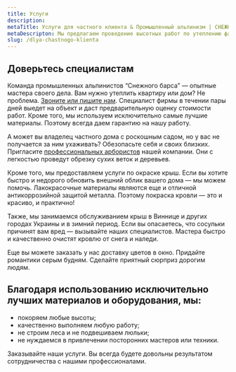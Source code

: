 ```yaml
---
title: Услуги
description: 
metaTitle: Услуги для частного клиента & Промышленный альпинизм | СНЕЖНЫЙ БАРС
metaDescripton: Мы предлагаем проведение высотных работ по утеплению фасадов, покраске зданий, крыш. Закажите услугу у профессионалов ☎+38 (096) 555-30-92
slug: /dlya-chastnogo-klienta
---
```

## Доверьтесь специалистам

Команда промышленных альпинистов “Снежного барса” — опытные мастера своего дела. Вам нужно утеплить квартиру или дом? Не проблема. [Звоните или пишите нам](/contacts). Специалист фирмы в течении пары дней выедет на объект и даст предварительную оценку стоимости работ. Кроме того, мы используем исключительно самые лучшие материалы. Поэтому всегда даем гарантию на нашу работу.

А может вы владелец частного дома с роскошным садом, но у вас не получается за ним ухаживать? Обезопасьте себя и своих близких. Пригласите [профессиональных арбористов](/) нашей компании. Они с легкостью проведут обрезку сухих веток и деревьев.

Кроме того, мы предоставляем услуги по окраске крыш. Если вы хотите быстро и недорого обновить внешний облик вашего дома — мы можем помочь. Лакокрасочные материалы являются еще и отличной антикоррозийной защитой металла. Поэтому покраска кровли — это и красиво, и практично!

Также, мы занимаемся обслуживанием крыш в Виннице и других городах Украины и в зимний период. Если вы опасаетесь, что сосульки причинят вам вред — вызывайте наших специалистов. Мастера быстро и качественно очистят кровлю от снега и наледи.

Еще вы можете заказать у нас доставку цветов в окно. Придайте романтики серым будням. Сделайте приятный сюрприз дорогим людям.

## Благодаря использованию исключительно лучших материалов и оборудования, мы:

* покоряем любые высоты;
* качественно выполняем любую работу;
* не строим леса и не подвешиваем люльки;
* не нуждаемся в привлечении посторонних мастеров или техники.

Заказывайте наши услуги. Вы всегда будете довольны результатом сотрудничества с нашими профессионалами.
